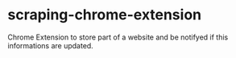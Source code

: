 # scraping-chrome-extension
Chrome Extension to store part of a website and be notifyed if this informations are updated.
